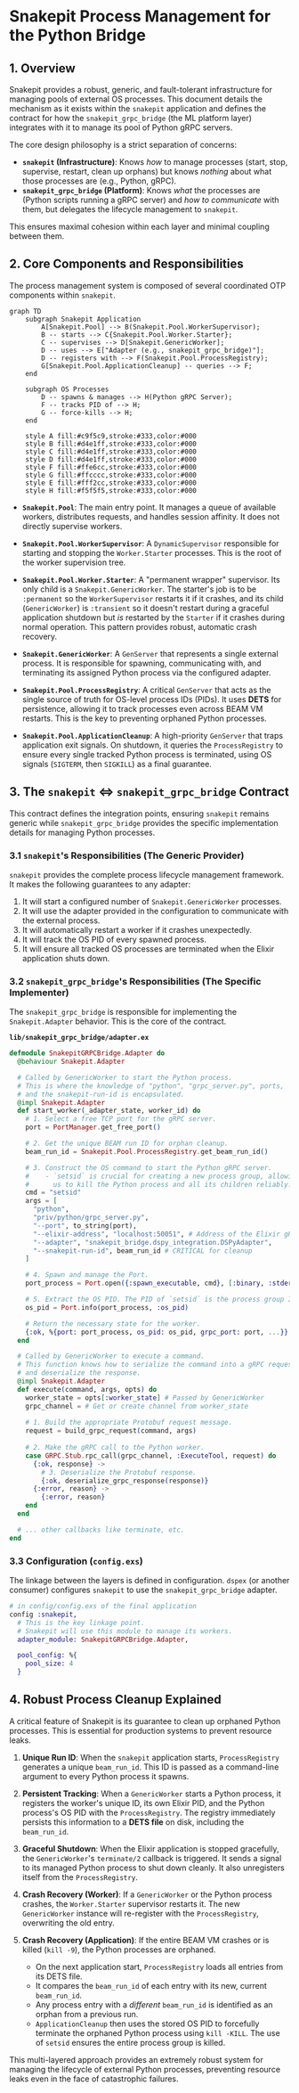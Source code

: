 # Snakepit Process Management for the Python Bridge

## 1. Overview

Snakepit provides a robust, generic, and fault-tolerant infrastructure for managing pools of external OS processes. This document details the mechanism as it exists within the `snakepit` application and defines the contract for how the `snakepit_grpc_bridge` (the ML platform layer) integrates with it to manage its pool of Python gRPC servers.

The core design philosophy is a strict separation of concerns:
-   **`snakepit` (Infrastructure)**: Knows *how* to manage processes (start, stop, supervise, restart, clean up orphans) but knows *nothing* about what those processes are (e.g., Python, gRPC).
-   **`snakepit_grpc_bridge` (Platform)**: Knows *what* the processes are (Python scripts running a gRPC server) and *how to communicate* with them, but delegates the lifecycle management to `snakepit`.

This ensures maximal cohesion within each layer and minimal coupling between them.

## 2. Core Components and Responsibilities

The process management system is composed of several coordinated OTP components within `snakepit`.

```mermaid
graph TD
    subgraph Snakepit Application
        A[Snakepit.Pool] --> B(Snakepit.Pool.WorkerSupervisor);
        B -- starts --> C{Snakepit.Pool.Worker.Starter};
        C -- supervises --> D[Snakepit.GenericWorker];
        D -- uses --> E["Adapter (e.g., snakepit_grpc_bridge)"];
        D -- registers with --> F(Snakepit.Pool.ProcessRegistry);
        G[Snakepit.Pool.ApplicationCleanup] -- queries --> F;
    end

    subgraph OS Processes
        D -- spawns & manages --> H(Python gRPC Server);
        F -- tracks PID of --> H;
        G -- force-kills --> H;
    end

    style A fill:#c9f5c9,stroke:#333,color:#000
    style B fill:#d4e1ff,stroke:#333,color:#000
    style C fill:#d4e1ff,stroke:#333,color:#000
    style D fill:#d4e1ff,stroke:#333,color:#000
    style F fill:#ffe6cc,stroke:#333,color:#000
    style G fill:#ffcccc,stroke:#333,color:#000
    style E fill:#fff2cc,stroke:#333,color:#000
    style H fill:#f5f5f5,stroke:#333,color:#000
```

-   **`Snakepit.Pool`**: The main entry point. It manages a queue of available workers, distributes requests, and handles session affinity. It does not directly supervise workers.

-   **`Snakepit.Pool.WorkerSupervisor`**: A `DynamicSupervisor` responsible for starting and stopping the `Worker.Starter` processes. This is the root of the worker supervision tree.

-   **`Snakepit.Pool.Worker.Starter`**: A "permanent wrapper" supervisor. Its only child is a `Snakepit.GenericWorker`. The starter's job is to be `:permanent` so the `WorkerSupervisor` restarts it if it crashes, and its child (`GenericWorker`) is `:transient` so it doesn't restart during a graceful application shutdown but *is* restarted by the `Starter` if it crashes during normal operation. This pattern provides robust, automatic crash recovery.

-   **`Snakepit.GenericWorker`**: A `GenServer` that represents a single external process. It is responsible for spawning, communicating with, and terminating its assigned Python process via the configured adapter.

-   **`Snakepit.Pool.ProcessRegistry`**: A critical `GenServer` that acts as the single source of truth for OS-level process IDs (PIDs). It uses **DETS** for persistence, allowing it to track processes even across BEAM VM restarts. This is the key to preventing orphaned Python processes.

-   **`Snakepit.Pool.ApplicationCleanup`**: A high-priority `GenServer` that traps application exit signals. On shutdown, it queries the `ProcessRegistry` to ensure every single tracked Python process is terminated, using OS signals (`SIGTERM`, then `SIGKILL`) as a final guarantee.

## 3. The `snakepit` <=> `snakepit_grpc_bridge` Contract

This contract defines the integration points, ensuring `snakepit` remains generic while `snakepit_grpc_bridge` provides the specific implementation details for managing Python processes.

### 3.1 `snakepit`'s Responsibilities (The Generic Provider)

`snakepit` provides the complete process lifecycle management framework. It makes the following guarantees to any adapter:
1.  It will start a configured number of `Snakepit.GenericWorker` processes.
2.  It will use the adapter provided in the configuration to communicate with the external process.
3.  It will automatically restart a worker if it crashes unexpectedly.
4.  It will track the OS PID of every spawned process.
5.  It will ensure all tracked OS processes are terminated when the Elixir application shuts down.

### 3.2 `snakepit_grpc_bridge`'s Responsibilities (The Specific Implementer)

The `snakepit_grpc_bridge` is responsible for implementing the `Snakepit.Adapter` behavior. This is the core of the contract.

**`lib/snakepit_grpc_bridge/adapter.ex`**
```elixir
defmodule SnakepitGRPCBridge.Adapter do
  @behaviour Snakepit.Adapter

  # Called by GenericWorker to start the Python process.
  # This is where the knowledge of "python", "grpc_server.py", ports,
  # and the snakepit-run-id is encapsulated.
  @impl Snakepit.Adapter
  def start_worker(_adapter_state, worker_id) do
    # 1. Select a free TCP port for the gRPC server.
    port = PortManager.get_free_port()

    # 2. Get the unique BEAM run ID for orphan cleanup.
    beam_run_id = Snakepit.Pool.ProcessRegistry.get_beam_run_id()

    # 3. Construct the OS command to start the Python gRPC server.
    #    - `setsid` is crucial for creating a new process group, allowing
    #      us to kill the Python process and all its children reliably.
    cmd = "setsid"
    args = [
      "python",
      "priv/python/grpc_server.py",
      "--port", to_string(port),
      "--elixir-address", "localhost:50051", # Address of the Elixir gRPC server
      "--adapter", "snakepit_bridge.dspy_integration.DSPyAdapter",
      "--snakepit-run-id", beam_run_id # CRITICAL for cleanup
    ]

    # 4. Spawn and manage the Port.
    port_process = Port.open({:spawn_executable, cmd}, [:binary, :stderr_to_stdout, args: args])

    # 5. Extract the OS PID. The PID of `setsid` is the process group ID (PGID).
    os_pid = Port.info(port_process, :os_pid)

    # Return the necessary state for the worker.
    {:ok, %{port: port_process, os_pid: os_pid, grpc_port: port, ...}}
  end

  # Called by GenericWorker to execute a command.
  # This function knows how to serialize the command into a gRPC request
  # and deserialize the response.
  @impl Snakepit.Adapter
  def execute(command, args, opts) do
    worker_state = opts[:worker_state] # Passed by GenericWorker
    grpc_channel = # Get or create channel from worker_state
    
    # 1. Build the appropriate Protobuf request message.
    request = build_grpc_request(command, args)
    
    # 2. Make the gRPC call to the Python worker.
    case GRPC.Stub.rpc_call(grpc_channel, :ExecuteTool, request) do
      {:ok, response} ->
        # 3. Deserialize the Protobuf response.
        {:ok, deserialize_grpc_response(response)}
      {:error, reason} ->
        {:error, reason}
    end
  end

  # ... other callbacks like terminate, etc.
end
```

### 3.3 Configuration (`config.exs`)

The linkage between the layers is defined in configuration. `dspex` (or another consumer) configures `snakepit` to use the `snakepit_grpc_bridge` adapter.

```elixir
# in config/config.exs of the final application
config :snakepit,
  # This is the key linkage point.
  # Snakepit will use this module to manage its workers.
  adapter_module: SnakepitGRPCBridge.Adapter,

  pool_config: %{
    pool_size: 4
  }
```

## 4. Robust Process Cleanup Explained

A critical feature of Snakepit is its guarantee to clean up orphaned Python processes. This is essential for production systems to prevent resource leaks.

1.  **Unique Run ID**: When the `snakepit` application starts, `ProcessRegistry` generates a unique `beam_run_id`. This ID is passed as a command-line argument to every Python process it spawns.

2.  **Persistent Tracking**: When a `GenericWorker` starts a Python process, it registers the worker's unique ID, its own Elixir PID, and the Python process's OS PID with the `ProcessRegistry`. The registry immediately persists this information to a **DETS file** on disk, including the `beam_run_id`.

3.  **Graceful Shutdown**: When the Elixir application is stopped gracefully, the `GenericWorker`'s `terminate/2` callback is triggered. It sends a signal to its managed Python process to shut down cleanly. It also unregisters itself from the `ProcessRegistry`.

4.  **Crash Recovery (Worker)**: If a `GenericWorker` or the Python process crashes, the `Worker.Starter` supervisor restarts it. The new `GenericWorker` instance will re-register with the `ProcessRegistry`, overwriting the old entry.

5.  **Crash Recovery (Application)**: If the entire BEAM VM crashes or is killed (`kill -9`), the Python processes are orphaned.
    -   On the next application start, `ProcessRegistry` loads all entries from its DETS file.
    -   It compares the `beam_run_id` of each entry with its new, current `beam_run_id`.
    -   Any process entry with a *different* `beam_run_id` is identified as an orphan from a previous run.
    -   `ApplicationCleanup` then uses the stored OS PID to forcefully terminate the orphaned Python process using `kill -KILL`. The use of `setsid` ensures the entire process group is killed.

This multi-layered approach provides an extremely robust system for managing the lifecycle of external Python processes, preventing resource leaks even in the face of catastrophic failures.

